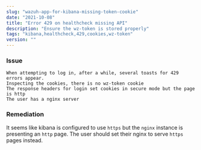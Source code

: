 ```yaml
---
slug: "wazuh-app-for-kibana-missing-token-cookie"
date: "2021-10-08"
title: "Error 429 on healthcheck missing API"
description: "Ensure the wz-token is stored properly"
tags: "kibana,healthcheck,429,cookies,wz-token"
version: ""
---
```


### Issue

```
When attempting to log in, after a while, several toasts for 429 errors appear.
Inspecting the cookies, there is no wz-token cookie
The response headers for login set cookies in secure mode but the page is http
The user has a nginx server
```

### Remediation

It seems like kibana is configured to use `https` but the `nginx` instance is presenting an `http` page. The user should set their nginx to serve `https` pages instead.
